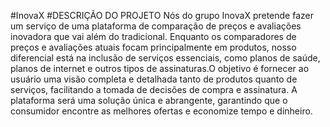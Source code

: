 #InovaX
#DESCRIÇÃO DO PROJETO
Nós do grupo InovaX pretende fazer um serviço de uma plataforma de comparação de preços e avaliações inovadora que vai além do tradicional.
Enquanto os comparadores de preços e avaliações atuais focam principalmente em produtos, nosso diferencial está na inclusão de serviços essenciais, como planos de saúde, 
planos de internet e outros tipos de assinaturas.O objetivo é fornecer ao usuário uma visão completa e detalhada tanto de produtos quanto de serviços, facilitando
a tomada de decisões de compra e assinatura. A plataforma será uma solução única e abrangente, garantindo que o consumidor encontre as melhores ofertas e economize tempo e dinheiro.
